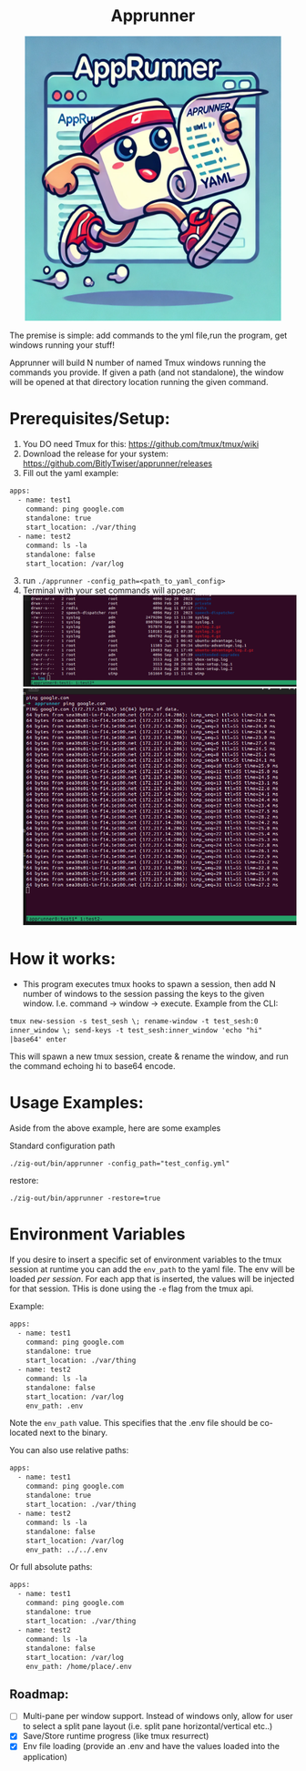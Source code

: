 <div align="center"> 

# Apprunner
<img src="/assets/apprunner.jpg" width="450" height="500">
</div>

The premise is simple: add commands to the yml file,run the program, get windows running your stuff! 

Apprunner will build N number of named Tmux windows running the commands you provide. If given a path (and not standalone), the window will be opened at that directory location running the given command.

# Prerequisites/Setup:
1. You DO need Tmux for this: https://github.com/tmux/tmux/wiki
2. Download the release for your system: https://github.com/BitlyTwiser/apprunner/releases
3. Fill out the yaml
example:
```
apps:
  - name: test1
    command: ping google.com
    standalone: true
    start_location: ./var/thing
  - name: test2
    command: ls -la
    standalone: false 
    start_location: /var/log
```
3. run `./apprunner -config_path=<path_to_yaml_config>`
4. Terminal with your set commands will appear:
![Screenshot](/assets/screenshot1.png)
![Screenshot](/assets/screenshot2.png)

# How it works:
- This program executes tmux hooks to spawn a session, then add N number of windows to the session passing the keys to the given window. I.e. command -> window -> execute.
Example from the CLI:
```
tmux new-session -s test_sesh \; rename-window -t test_sesh:0 inner_window \; send-keys -t test_sesh:inner_window 'echo "hi" |base64' enter
```
This will spawn a new tmux session, create & rename the window, and run the command echoing hi to base64 encode.

# Usage Examples:
Aside from the above example, here are some examples 

Standard configuration path
```
./zig-out/bin/apprunner -config_path="test_config.yml"
```
restore:
``` 
./zig-out/bin/apprunner -restore=true
```

# Environment Variables
If you desire to insert a specific set of environment variables to the tmux session at runtime you can add the `env_path` to the yaml file.
The env will be loaded *per session*. For each app that is inserted, the values will be injected for that session.
THis is done using the `-e` flag from the tmux api.

Example:
```
apps:
  - name: test1
    command: ping google.com
    standalone: true
    start_location: ./var/thing
  - name: test2
    command: ls -la
    standalone: false 
    start_location: /var/log
    env_path: .env
```
Note the `env_path` value. This specifies that the .env file should be co-located next to the binary.

You can also use relative paths:
```
apps:
  - name: test1
    command: ping google.com
    standalone: true
    start_location: ./var/thing
  - name: test2
    command: ls -la
    standalone: false 
    start_location: /var/log
    env_path: ../../.env
```

Or full absolute paths:
```
apps:
  - name: test1
    command: ping google.com
    standalone: true
    start_location: ./var/thing
  - name: test2
    command: ls -la
    standalone: false 
    start_location: /var/log
    env_path: /home/place/.env
```


## Roadmap:
- [ ] Multi-pane per window support. Instead of windows only, allow for user to select a split pane layout (i.e. split pane horizontal/vertical etc..)
- [X] Save/Store runtime progress (like tmux resurrect)
- [X] Env file loading (provide an .env and have the values loaded into the application)

